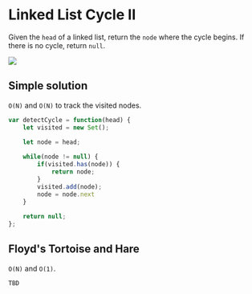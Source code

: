 # Linked List Cycle II

Given the `head` of a linked list, return the `node` where the cycle begins. If there is no cycle, return `null`.

![](https://assets.leetcode.com/uploads/2018/12/07/circularlinkedlist.png)

## Simple solution

`O(N)` and `O(N)` to track the visited nodes.

```javascript
var detectCycle = function(head) {
    let visited = new Set();
    
    let node = head;

    while(node != null) {
        if(visited.has(node)) {
            return node;
        }
        visited.add(node);
        node = node.next
    }
    
    return null;
};
```

## Floyd's Tortoise and Hare

`O(N)` and `O(1)`.

```javascript
TBD
```